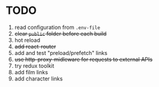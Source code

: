 # TODO

1. read configuration from `.env-file`
2. ~~clear `public` folder before each build~~
3. hot reload
4. ~~add react-router~~
5. add and test "preload/prefetch" links
6. ~~use http-proxy-midleware for requests to external APIs~~
7. try redux toolkit
8. add film links
9. add character links
